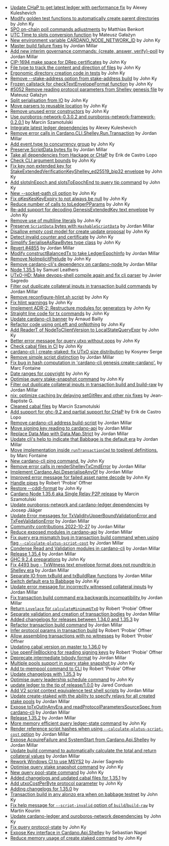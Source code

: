 - [Update CHaP to get latest ledger with performance fix](https://github.com/input-output-hk/cardano-node/pull/5157) by Alexey Kuleshevich
- [Modify golden test functions to automatically create parent directories](https://github.com/input-output-hk/cardano-node/pull/5136) by John Ky
- [SPO on-chain poll commands adjustments](https://github.com/input-output-hk/cardano-node/pull/5132) by Matthias Benkort
- [UTC Time to slots conversion function](https://github.com/input-output-hk/cardano-node/pull/5130) by Mateusz Gałażyn
- [New environment variable CARDANO_NODE_NETWORK_ID](https://github.com/input-output-hk/cardano-node/pull/5119) by John Ky
- [Master build failure fixes](https://github.com/input-output-hk/cardano-node/pull/5115) by Jordan Millar
- [Add new interim governance commands: {create, answer, verify}-poll](https://github.com/input-output-hk/cardano-node/pull/5112) by Jordan Millar
- [CIP-1694 make space for DRep certificates](https://github.com/input-output-hk/cardano-node/pull/5108) by John Ky
- [File type to track the content and direction of files](https://github.com/input-output-hk/cardano-node/pull/5105) by John Ky
- [Ergonomic directory creation code in tests](https://github.com/input-output-hk/cardano-node/pull/5083) by John Ky
- [Remove --stake-address option from stake-address build](https://github.com/input-output-hk/cardano-node/pull/5061) by John Ky
- [Frozen callstack for checkTextEnvelopeFormat function](https://github.com/input-output-hk/cardano-node/pull/5059) by John Ky
- [#5052 Remove reading protocol parameters from Shelley genesis file](https://github.com/input-output-hk/cardano-node/pull/5053) by Mateusz Gałażyn
- [Split serialisation from IO](https://github.com/input-output-hk/cardano-node/pull/5049) by John Ky
- [Move parsers to reusable location](https://github.com/input-output-hk/cardano-node/pull/5046) by John Ky
- [Remove unused error constructors](https://github.com/input-output-hk/cardano-node/pull/5041) by John Ky
- [Use ouroboros-network-0.3.0.2 and ouroboros-network-framework-0.2.0.1](https://github.com/input-output-hk/cardano-node/pull/5018) by Marcin Szamotulski
- [Integrate latest ledger dependencies](https://github.com/input-output-hk/cardano-node/pull/5013) by Alexey Kuleshevich
- [Remove error calls in Cardano.CLI.Shelley.Run.Transaction](https://github.com/input-output-hk/cardano-node/pull/4958) by Jordan Millar
- [Add event.type to concurrency group](https://github.com/input-output-hk/cardano-node/pull/4947) by John Ky
- [Preserve ScriptData bytes fix](https://github.com/input-output-hk/cardano-node/pull/4926) by Jordan Millar
- [Take all dependencies from Hackage or CHaP](https://github.com/input-output-hk/cardano-node/pull/4921) by Erik de Castro Lopo
- [Check CLI argument bounds](https://github.com/input-output-hk/cardano-node/pull/4919) by John Ky
- [Fix key non extended key for StakeExtendedVerificationKeyShelley_ed25519_bip32 envelope](https://github.com/input-output-hk/cardano-node/pull/4918) by John Ky
- [Add slotsInEpoch and slotsToEpochEnd to query tip command](https://github.com/input-output-hk/cardano-node/pull/4912) by John Ky
- [New --socket-path cli option](https://github.com/input-output-hk/cardano-node/pull/4910) by John Ky
- [Fix qKesKesKeyExpiry to not always be null](https://github.com/input-output-hk/cardano-node/pull/4909) by John Ky
- [Reduce number of calls to toLedgerPParams](https://github.com/input-output-hk/cardano-node/pull/4903) by John Ky
- [Re-add support for decoding GenesisExtendedKey text envelope](https://github.com/input-output-hk/cardano-node/pull/4894) by John Ky
- [Remove use of multiline literals](https://github.com/input-output-hk/cardano-node/pull/4889) by John Ky
- [Preserve `ScriptData` bytes with `HashableScriptData`](https://github.com/input-output-hk/cardano-node/pull/4886) by Jordan Millar
- [Disallow empty cost model for create update proposal](https://github.com/input-output-hk/cardano-node/pull/4885) by John Ky
- [Detect invalid counter and certificate](https://github.com/input-output-hk/cardano-node/pull/4880) by John Ky
- [Simplify SerialiseAsRawBytes type class](https://github.com/input-output-hk/cardano-node/pull/4876) by John Ky
- [Revert #4855](https://github.com/input-output-hk/cardano-node/pull/4870) by Jordan Millar
- [Modify constructBalancedTx to take LedgerEpochInfo](https://github.com/input-output-hk/cardano-node/pull/4858) by Jordan Millar
- [Remove NoImplicitPrelude](https://github.com/input-output-hk/cardano-node/pull/4857) by John Ky
- [Remove cardano-cli's dependency on cardano-node ](https://github.com/input-output-hk/cardano-node/pull/4855) by Jordan Millar
- [Node 1.35.5](https://github.com/input-output-hk/cardano-node/pull/4851) by Samuel Leathers
- [UTxO-HD: Make devops-shell compile again and fix cli parser](https://github.com/input-output-hk/cardano-node/pull/4843) by Javier Sagredo
- [Filter out duplicate collateral inputs in transaction build commands](https://github.com/input-output-hk/cardano-node/pull/4839) by Jordan Millar
- [Remove reconfigure-hlint.sh script](https://github.com/input-output-hk/cardano-node/pull/4838) by John Ky
- [Fix hlint warnings](https://github.com/input-output-hk/cardano-node/pull/4837) by John Ky
- [Implement ADR-2: Restructure modules for generators](https://github.com/input-output-hk/cardano-node/pull/4833) by John Ky
- [Straight line code for tx commands](https://github.com/input-output-hk/cardano-node/pull/4823) by John Ky
- [Update cardano-cli banner](https://github.com/input-output-hk/cardano-node/pull/4816) by Arnaud Bailly
- [Refactor code using onLeft and onNothing](https://github.com/input-output-hk/cardano-node/pull/4815) by John Ky
- [Add ReaderT of NodeToClientVersion to LocalStateQueryExpr](https://github.com/input-output-hk/cardano-node/pull/4809) by John Ky
- [Better error message for query utxo without oops](https://github.com/input-output-hk/cardano-node/pull/4788) by John Ky
- [Check cabal files in CI](https://github.com/input-output-hk/cardano-node/pull/4766) by John Ky
- [cardano-cli | create-staked:  fix UTxO size distribution](https://github.com/input-output-hk/cardano-node/pull/4765) by Kosyrev Serge
- [Remove simple script distinction](https://github.com/input-output-hk/cardano-node/pull/4763) by Jordan Millar
- [Fix bug in hash computation in 'cardano-cli genesis create-cardano'.](https://github.com/input-output-hk/cardano-node/pull/4761) by Marc Fontaine
- [Date ranges for copyright](https://github.com/input-output-hk/cardano-node/pull/4755) by John Ky
- [Optimise query stake-snapshot command](https://github.com/input-output-hk/cardano-node/pull/4754) by John Ky
- [Filter out duplicate collateral inputs in transaction build and build-raw](https://github.com/input-output-hk/cardano-node/pull/4749) by Jordan Millar
- [nix: optimize caching by delaying setGitRev and other nix fixes](https://github.com/input-output-hk/cardano-node/pull/4748) by Jean-Baptiste G.
- [Cleaned cabal files](https://github.com/input-output-hk/cardano-node/pull/4710) by Marcin Szamotulski
- [Add support for ghc-9.2 and partial support for CHaP](https://github.com/input-output-hk/cardano-node/pull/4701) by Erik de Castro Lopo
- [Remove cardano-cli address build-script](https://github.com/input-output-hk/cardano-node/pull/4700) by Jordan Millar
- [Move signing key reading to cardano-api](https://github.com/input-output-hk/cardano-node/pull/4698) by Jordan Millar
- [Replace Data.Map with Data.Map.Strict](https://github.com/input-output-hk/cardano-node/pull/4675) by Jordan Millar
- [Update cli's help to indicate that Babbage is the default era](https://github.com/input-output-hk/cardano-node/pull/4674) by Jordan Millar
- [Move implementation inside `runTransactionCmd` to toplevel definitions.](https://github.com/input-output-hk/cardano-node/pull/4673) by Marc Fontaine
- [New cardano-cli ping command.](https://github.com/input-output-hk/cardano-node/pull/4664) by John Ky
- [Remove error calls in renderShelleyTxCmdError](https://github.com/input-output-hk/cardano-node/pull/4644) by Jordan Millar
- [Implement Cardano.Api.DeserialiseAnyOf](https://github.com/input-output-hk/cardano-node/pull/4639) by Jordan Millar
- [Improved error message for failed asset name decode](https://github.com/input-output-hk/cardano-node/pull/4626) by John Ky
- [Handle pipes](https://github.com/input-output-hk/cardano-node/pull/4625) by Robert 'Probie' Offner
- [Restore --cddl-format](https://github.com/input-output-hk/cardano-node/pull/4617) by John Ky
- [Cardano Node 1.35.6 aka Single Relay P2P release](https://github.com/input-output-hk/cardano-node/pull/4612) by Marcin Szamotulski
- [Update ouroboros-network and cardano-ledger dependencies](https://github.com/input-output-hk/cardano-node/pull/4608) by Joosep Jääger
- [Update Error messages for TxValidityUpperBoundValidationError and TxFeeValidationError](https://github.com/input-output-hk/cardano-node/pull/4592) by Jordan Millar
- [Community contributions 2022-10-27](https://github.com/input-output-hk/cardano-node/pull/4567) by Jordan Millar
- [Reduce exposed modules in cardano-api](https://github.com/input-output-hk/cardano-node/pull/4546) by Jordan Millar
- [Fix query era mismatch bug in transaction build command when using flag `--calculate-plutus-script-cost`](https://github.com/input-output-hk/cardano-node/pull/4538) by Jordan Millar
- [Condense Read and Validation modules in cardano-cli](https://github.com/input-output-hk/cardano-node/pull/4516) by Jordan Millar
- [Release 1.35.4](https://github.com/input-output-hk/cardano-node/pull/4508) by Jordan Millar
- [GHC 9.2.4 preparations](https://github.com/input-output-hk/cardano-node/pull/4504) by John Ky
- [Fix 4493 bug - TxWitness text envelope format does not roundtrip in Shelley era](https://github.com/input-output-hk/cardano-node/pull/4501) by Jordan Millar
- [Separate IO from txBuild and txBuildRaw functions](https://github.com/input-output-hk/cardano-node/pull/4491) by Jordan Millar
- [Switch default era to Babbage](https://github.com/input-output-hk/cardano-node/pull/4485) by John Ky
- [Update error message for incorrectly witnessed collateral inputs](https://github.com/input-output-hk/cardano-node/pull/4484) by Jordan Millar
- [Fix transaction build command era backwards incompatibility ](https://github.com/input-output-hk/cardano-node/pull/4483) by Jordan Millar
- [Return `Lovelace` for `calculateMinimumUTxO`](https://github.com/input-output-hk/cardano-node/pull/4482) by Robert 'Probie' Offner
- [Separate validation and creation of transaction bodies](https://github.com/input-output-hk/cardano-node/pull/4468) by Jordan Millar
- [Added changelogs for releases between 1.34.0 and 1.35.3](https://github.com/input-output-hk/cardano-node/pull/4466) by 
- [Refactor transaction build command](https://github.com/input-output-hk/cardano-node/pull/4446) by Jordan Millar
- [Infer protocol params in transaction build](https://github.com/input-output-hk/cardano-node/pull/4431) by Robert 'Probie' Offner
- [Allow assembling transactions with no witnesses](https://github.com/input-output-hk/cardano-node/pull/4408) by Robert 'Probie' Offner
- [Updating cabal version on master to 1.36.0](https://github.com/input-output-hk/cardano-node/pull/4391) by 
- [Use openFileBlocking for reading signing keys](https://github.com/input-output-hk/cardano-node/pull/4342) by Robert 'Probie' Offner
- [Deprecate intermediate txbody format](https://github.com/input-output-hk/cardano-node/pull/4303) by Jordan Millar
- [Multiple pools support in query stake snapshot ](https://github.com/input-output-hk/cardano-node/pull/4279) by John Ky
- [Add tx-mempool command to CLI](https://github.com/input-output-hk/cardano-node/pull/4276) by Robert 'Probie' Offner
- [Update changelogs with 1.35.3](https://github.com/input-output-hk/cardano-node/pull/4269) by 
- [Optimise query leadership schedule command](https://github.com/input-output-hk/cardano-node/pull/4250) by John Ky
- [update ledger to the tip of release/1.0.0](https://github.com/input-output-hk/cardano-node/pull/4242) by Jared Corduan
- [Add V2 script context equivalence test shell scripts](https://github.com/input-output-hk/cardano-node/pull/4238) by Jordan Millar
- [Update create-staked with the ability to specify relays for all created stake pools](https://github.com/input-output-hk/cardano-node/pull/4234) by Jordan Millar
- [Expose toTxOutInAnyEra and readProtocolParametersSourceSpec from cardano-cli](https://github.com/input-output-hk/cardano-node/pull/4227) by Jordan Millar
- [Release 1.35.2](https://github.com/input-output-hk/cardano-node/pull/4220) by Jordan Millar
- [More memory efficient query ledger-state command](https://github.com/input-output-hk/cardano-node/pull/4205) by John Ky
- [Render reference script hashes when using `--calculate-plutus-script-cost` option](https://github.com/input-output-hk/cardano-node/pull/4204) by Jordan Millar
- [Expose AcquireFailure and SystemStart from Cardano.Api.Shelley](https://github.com/input-output-hk/cardano-node/pull/4199) by Jordan Millar
- [Update build command to automatically calculate the total and return collateral values](https://github.com/input-output-hk/cardano-node/pull/4198) by Jordan Millar
- [Rework Windows CI to use MSYS2](https://github.com/input-output-hk/cardano-node/pull/4184) by Javier Sagredo
- [Optimise query stake snapshot command](https://github.com/input-output-hk/cardano-node/pull/4179) by John Ky
- [New query pool-state command](https://github.com/input-output-hk/cardano-node/pull/4170) by John Ky
- [Added changelogs and updated cabal files for 1.35.1](https://github.com/input-output-hk/cardano-node/pull/4153) by 
- [Add utxoCostPerByte protocol parameter](https://github.com/input-output-hk/cardano-node/pull/4141) by John Ky
- [Adding changelogs for 1.35.0](https://github.com/input-output-hk/cardano-node/pull/4136) by 
- [Transaction build in any alonzo era when on babbage testnet](https://github.com/input-output-hk/cardano-node/pull/4135) by John Ky
- [Fix help message for `--script-invalid` option of `build`/`build-raw`](https://github.com/input-output-hk/cardano-node/pull/4121) by Martin Kourim
- [Update cardano-ledger and ouroboros-network dependencies](https://github.com/input-output-hk/cardano-node/pull/4118) by John Ky
- [Fix query protocol-state](https://github.com/input-output-hk/cardano-node/pull/4102) by John Ky
- [Expose Key interface in Cardano.Api.Shelley](https://github.com/input-output-hk/cardano-node/pull/4048) by Sebastian Nagel
- [Reduce memory usage of create staked command](https://github.com/input-output-hk/cardano-node/pull/4021) by John Ky
